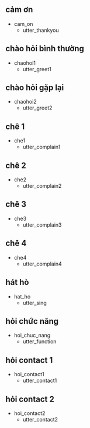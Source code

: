 ## cảm ơn
* cam_on
    - utter_thankyou

##  chào hỏi bình thường
* chaohoi1
    - utter_greet1

## chào hỏi gặp lại
* chaohoi2
    - utter_greet2
    
## chê 1
* che1
    - utter_complain1

## chê 2
* che2
    - utter_complain2

## chê 3
* che3
    - utter_complain3

## chê 4
* che4
    - utter_complain4

## hát hò
* hat_ho
    - utter_sing

## hỏi chức năng
* hoi_chuc_nang
    - utter_function

## hỏi contact 1
* hoi_contact1
    - utter_contact1

## hỏi contact 2
* hoi_contact2
    - utter_contact2
    
